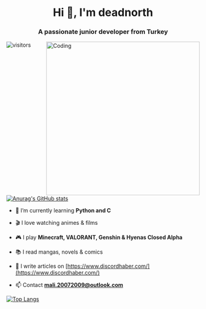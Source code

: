  

<h1 align="center">Hi 👋, I'm deadnorth</h1>
<h3 align="center">A passionate junior developer from Turkey</h3>
<img align="right" alt="Coding" width="400" src="https://64.media.tumblr.com/241c75d2922c780f0a147205f6a184f8/8db22dbf6df3abe8-10/s640x960/231d6a6575ed48061e2de51ad46154b51b626f2e.gif">

![visitors](https://visitor-badge.glitch.me/badge?page_id=page.id&left_color=green&right_color=red)

[![Anurag's GitHub stats](https://github-readme-stats.vercel.app/api?username=deadnorth)](https://github.com/anuraghazra/github-readme-stats)

- 🌱 I’m currently learning **Python and C**

- 🎬 I love watching animes & films 

- 🎮 I play **Minecraft, VALORANT, Genshin & Hyenas Closed Alpha**

- 📚 I read mangas, novels & comics

- 📝 I write articles on [https://www.discordhaber.com/](https://www.discordhaber.com/)

- 📫 Contact **mali.20072009@outlook.com**

[![Top Langs](https://github-readme-stats.vercel.app/api/top-langs/?username=deadnorth)](https://github.com/anuraghazra/github-readme-stats)






